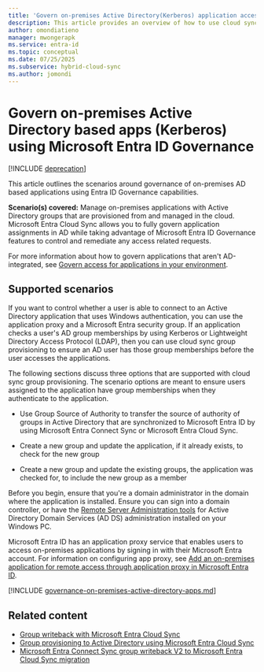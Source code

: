 ```yaml
---
title: 'Govern on-premises Active Directory(Kerberos) application access with groups from the cloud'
description: This article provides an overview of how to use cloud sync to govern on-premises application access using groups.
author: omondiatieno
manager: mwongerapk
ms.service: entra-id
ms.topic: conceptual
ms.date: 07/25/2025
ms.subservice: hybrid-cloud-sync
ms.author: jomondi
---
```


# Govern on-premises Active Directory based apps (Kerberos) using Microsoft Entra ID Governance

[!INCLUDE [deprecation](~/includes/gwb-v2-deprecation.md)]

This article outlines the scenarios around governance of on-premises AD
based applications using Entra ID Governance capabilities.

**Scenario(s) covered:** Manage on-premises applications with Active
Directory groups that are provisioned from and managed in the cloud.
Microsoft Entra Cloud Sync allows you to fully govern application
assignments in AD while taking advantage of Microsoft Entra ID
Governance features to control and remediate any access related
requests.

For more information about how to govern applications that aren't AD-integrated, see [Govern access for applications in your environment](/entra/id-governance/identity-governance-applications-prepare).

## Supported scenarios

If you want to control whether a user is able to connect to an Active
Directory application that uses Windows authentication, you can use the
application proxy and a Microsoft Entra security group. If an
application checks a user's AD group memberships by using Kerberos or Lightweight Directory Access Protocol (LDAP),
then you can use cloud sync group provisioning to ensure an AD user has
those group memberships before the user accesses the applications.

The following sections discuss three options that are supported with
cloud sync group provisioning. The scenario options are meant to ensure
users assigned to the application have group memberships when they
authenticate to the application.

- Use Group Source of Authority to transfer the source of authority of groups in Active Directory that are synchronized to Microsoft Entra ID by using Microsoft Entra Connect Sync or Microsoft Entra Cloud Sync.

- Create a new group and update the application, if it already exists,
  to check for the new group

- Create a new group and update the existing groups, the application was
  checked for, to include the new group as a member

Before you begin, ensure that you're a domain administrator in the
domain where the application is installed. Ensure you can sign into a
domain controller, or have the [Remote Server Administration tools](/troubleshoot/windows-server/system-management-components/remote-server-administration-tools) for
Active Directory Domain Services (AD DS) administration installed on
your Windows PC.

Microsoft Entra ID has an application proxy service that enables users
to access on-premises applications by signing in with their Microsoft
Entra account. For information on configuring app proxy, see [Add an on-premises application for remote access through application proxy in Microsoft Entra ID](/entra/identity/app-proxy/application-proxy-add-on-premises-application).




[!INCLUDE [governance-on-premises-active-directory-apps.md](~/includes/governance/governance-on-premises-active-directory-apps.md)]



## Related content
- [Group writeback with Microsoft Entra Cloud Sync ](../group-writeback-cloud-sync.md)
- [Group provisioning to Active Directory using Microsoft Entra Cloud Sync](how-to-configure-entra-to-active-directory.md)
- [Microsoft Entra Connect Sync group writeback V2 to Microsoft Entra Cloud Sync migration](migrate-group-writeback.md)
